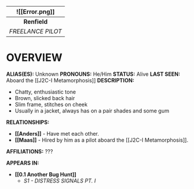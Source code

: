 
|  ![[Error.png]]   |
| :---------------: |
|   **Renfield**    |
| *FREELANCE PILOT* |

# **OVERVIEW**
**ALIAS(ES):** Unknown
**PRONOUNS:** He/Him
**STATUS:** Alive
**LAST SEEN:** Aboard the [[J2C-I Metamorphosis]]
**DESCRIPTION:**
- Chatty, enthusiastic tone
- Brown, slicked back hair
- Slim frame, stitches on cheek
- Usually in a jacket, always has on a pair shades and some gum

**RELATIONSHIPS:**
- **[[Anders]]** - Have met each other.
- **[[Maas]]** - Hired by him as a pilot aboard the [[J2C-I Metamorphosis]].

**AFFILIATIONS:** ???

**APPEARS IN:**
- **[[0.1 Another Bug Hunt]]**
   - *S1 - DISTRESS SIGNALS PT. I*
